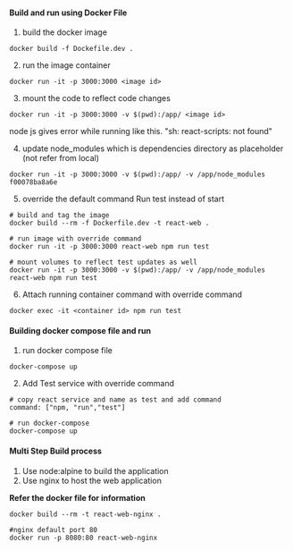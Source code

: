 
#### Build and run using Docker File

1. build the docker image
```
docker build -f Dockefile.dev .
```
2. run the image  container 
```
docker run -it -p 3000:3000 <image id>
```

3. mount the code to reflect code changes

```
docker run -it -p 3000:3000 -v $(pwd):/app/ <image id>
```
 node js gives error while running like this. "sh: react-scripts: not found"

4. update node_modules which is dependencies directory as placeholder (not refer from local)
```
docker run -it -p 3000:3000 -v $(pwd):/app/ -v /app/node_modules f00078ba8a6e
```

5. override the default command
Run test instead of start 
```
# build and tag the image
docker build --rm -f Dockerfile.dev -t react-web .

# run image with override command
docker run -it -p 3000:3000 react-web npm run test

# mount volumes to reflect test updates as well
docker run -it -p 3000:3000 -v $(pwd):/app/ -v /app/node_modules react-web npm run test
```

6. Attach running container command with override command 

```
docker exec -it <container id> npm run test
```

#### Building docker compose file and run

1. run docker compose file
``` 
docker-compose up
```

2. Add Test service with override command
```
# copy react service and name as test and add command 
command: ["npm, "run","test"]

# run docker-compose
docker-compose up
```

#### Multi Step Build process

1. Use node:alpine to build the application
2. Use nginx to host the web application

**Refer the docker file for information**

```
docker build --rm -t react-web-nginx .

#nginx default port 80
docker run -p 8080:80 react-web-nginx
```




